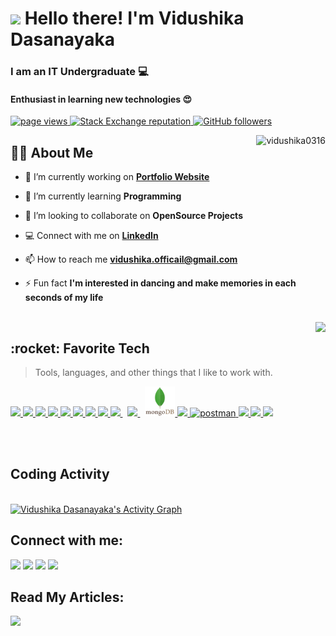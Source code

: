 <h1 align="left" id="macropower-title"><img src="https://raw.githubusercontent.com/MartinHeinz/MartinHeinz/master/wave.gif" width="30px"> Hello there! I'm Vidushika Dasanayaka</h1>
<h3 align="left">I am an IT Undergraduate 💻</h3>
<h4 align="left">Enthusiast in learning new technologies 😍</h4>

<p align="left">
  <a href="https://github.com/Vidushika0316/Vidushika0316">
    <img src="https://komarev.com/ghpvc/?username=Vidushika0316" alt="page views" />
  </a>
  <a href="https://stackoverflow.com/users/15264820">
    <img alt="Stack Exchange reputation" src="https://img.shields.io/stackexchange/stackoverflow/r/15264820?color=orange&label=reputation&logo=stackoverflow">
  </a>
  <a href="https://github.com/Vidushika0316?tab=followers">
    <img alt="GitHub followers" src="https://img.shields.io/github/followers/Vidushika0316?color=green&logo=github">
  </a>
</p>

<a href="#Vidushika0316-title">
  <img src="https://github-readme-stats.vercel.app/api?username=Vidushika0316&count_private=true&show_icons=true&theme=tokyonight" alt="vidushika0316" align="right" />
</a>

 
## 🙋‍♂️ About Me

- 🔭 I’m currently working on **[Portfolio Website](https://github.com/Vidushika0316/My-Portfolio-Website.git)**

- 🌱 I’m currently learning **Programming**

- 👯 I’m looking to collaborate on **OpenSource Projects**

- 💻 Connect with me on **[LinkedIn](https://www.linkedin.com/in/vidushika-dasanayaka/)**

- 📫 How to reach me **vidushika.officail@gmail.com**

- ⚡ Fun fact **I'm interested in dancing and make memories in each seconds of my life**

<br>


<a href="https://github-readme-stats.vercel.app/api/top-langs/?username=Vidushika0316&hide=php&theme=tokyonight">
  <img align="right" src="https://github-readme-stats.vercel.app/api/top-langs/?username=Vidushika0316&hide=php&theme=tokyonight" />
</a>
<h2 align="left" id="macropower-tech">:rocket: Favorite Tech</h2>

> Tools, languages, and other things that I like to work with.

<p align="left"> 
    <a href="https://www.java.com" target="_blank"> <img src="https://img.icons8.com/color/48/000000/java-coffee-cup-logo.png"/> </a>
    <a href="https://reactjs.org/" target="_blank"> <img src="https://img.icons8.com/color/48/000000/react-native.png"/> </a>
    <a href="https://www.cprogramming.com/" target="_blank"><img src="https://img.icons8.com/color/48/000000/c-programming.png"/> </a>
    <a href="https://www.python.org" target="_blank"> <img src="https://img.icons8.com/color/48/000000/python.png"/> </a>  
    <a href="https://developer.mozilla.org/en-US/docs/Web/JavaScript" target="_blank"> <img src="https://img.icons8.com/color/48/000000/javascript.png"/> </a> 
    <a href="https://www.w3.org/html/" target="_blank"> <img src="https://img.icons8.com/color/48/000000/html-5.png"/> </a> 
    <a href="https://www.w3schools.com/css/" target="_blank"> <img src="https://img.icons8.com/color/48/000000/css3.png"/> </a> 
    <a href="https://getbootstrap.com" target="_blank"> <img src="https://img.icons8.com/color/48/000000/bootstrap.png"/> </a> 
    <a style="padding-right:8px;" href="https://nodejs.org" target="_blank"> <img src="https://img.icons8.com/color/48/000000/nodejs.png"/> </a> 
    <a style="padding-right:8px;" href="https://www.mysql.com/" target="_blank"> <img src="https://img.icons8.com/fluent/50/000000/mysql-logo.png"/> </a>
    <a href="https://www.mongodb.com/" target="_blank"> <img src="https://raw.githubusercontent.com/devicons/devicon/master/icons/mongodb/mongodb-original-wordmark.svg" alt="mongodb" width="48" height="48"/> </a> 
    <a href="https://firebase.google.com/" target="_blank"> <img src="https://img.icons8.com/color/48/000000/firebase.png"/> </a> 
    <a href="https://postman.com" target="_blank"> <img src="https://www.vectorlogo.zone/logos/getpostman/getpostman-icon.svg" alt="postman" width="45" height="45"/> </a>   
    <a href="https://git-scm.com/" target="_blank"> <img src="https://img.icons8.com/color/48/000000/git.png"/> </a> 
    <a href="https://www.figma.com/" target="_blank"> <img src="https://img.icons8.com/color/48/000000/figma--v1.png"/> </a> 
    <a href="https://www.adobe.com/" target="_blank"> <img src="https://img.icons8.com/color/48/000000/adobe-photoshop--v1.png"/></a>
   
    
    
</p>


 <br>
 <br>

<h2 align="left"  id="macropower-tech">Coding Activity</h2>
<br>
<a href="https://github.com/Vidushika0316/github-readme-activity-graph"><img alt="Vidushika Dasanayaka's Activity Graph" src="https://activity-graph.herokuapp.com/graph?username=Vidushika0316&bg_color=0D1117&color=5BCDEC&line=5BCDEC&point=FFFFFF&hide_border=true" /></a>




## Connect with me:
<p align="left">

<a href = "https://www.linkedin.com/in/vidushika-dasanayaka/"><img src="https://img.icons8.com/fluent/48/000000/linkedin.png"/></a>
<a href = "https://twitter.com/Vidu76118729"><img src="https://img.icons8.com/fluent/48/000000/twitter.png"/></a>
<a href = "https://www.instagram.com/codewith_vi/"><img src="https://img.icons8.com/fluent/48/000000/instagram-new.png"/></a>
<a href = "https://www.facebook.com/vidu.dasanayaka.7"><img src="https://img.icons8.com/color/48/000000/facebook-new.png"/></a>

</p>

## Read My Articles:
<p align="left">


<a href = "https://medium.com/@vidushikadasanayaka"><img src="https://drive.google.com/uc?export=view&id=1Be_hiHGXT3N7DrUV3UgolDAYc0TLlFrJ" height="50px"/></a>


</p>
